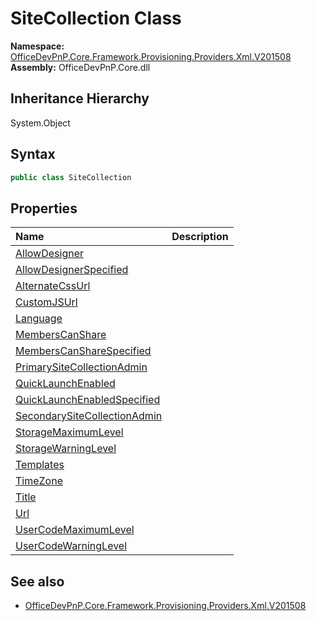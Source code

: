 # SiteCollection Class
  

**Namespace:** [OfficeDevPnP.Core.Framework.Provisioning.Providers.Xml.V201508](OfficeDevPnP.Core.Framework.Provisioning.Providers.Xml.V201508.md)  
**Assembly:** OfficeDevPnP.Core.dll  
## Inheritance Hierarchy
System.Object  
## Syntax
```C#
public class SiteCollection
```
## Properties
|**Name**|**Description**|
|:-----|:-----|
| [AllowDesigner](OfficeDevPnP.Core.Framework.Provisioning.Providers.Xml.V201508.SiteCollection.AllowDesigner.md) | 
| [AllowDesignerSpecified](OfficeDevPnP.Core.Framework.Provisioning.Providers.Xml.V201508.SiteCollection.AllowDesignerSpecified.md) | 
| [AlternateCssUrl](OfficeDevPnP.Core.Framework.Provisioning.Providers.Xml.V201508.SiteCollection.AlternateCssUrl.md) | 
| [CustomJSUrl](OfficeDevPnP.Core.Framework.Provisioning.Providers.Xml.V201508.SiteCollection.CustomJSUrl.md) | 
| [Language](OfficeDevPnP.Core.Framework.Provisioning.Providers.Xml.V201508.SiteCollection.Language.md) | 
| [MembersCanShare](OfficeDevPnP.Core.Framework.Provisioning.Providers.Xml.V201508.SiteCollection.MembersCanShare.md) | 
| [MembersCanShareSpecified](OfficeDevPnP.Core.Framework.Provisioning.Providers.Xml.V201508.SiteCollection.MembersCanShareSpecified.md) | 
| [PrimarySiteCollectionAdmin](OfficeDevPnP.Core.Framework.Provisioning.Providers.Xml.V201508.SiteCollection.PrimarySiteCollectionAdmin.md) | 
| [QuickLaunchEnabled](OfficeDevPnP.Core.Framework.Provisioning.Providers.Xml.V201508.SiteCollection.QuickLaunchEnabled.md) | 
| [QuickLaunchEnabledSpecified](OfficeDevPnP.Core.Framework.Provisioning.Providers.Xml.V201508.SiteCollection.QuickLaunchEnabledSpecified.md) | 
| [SecondarySiteCollectionAdmin](OfficeDevPnP.Core.Framework.Provisioning.Providers.Xml.V201508.SiteCollection.SecondarySiteCollectionAdmin.md) | 
| [StorageMaximumLevel](OfficeDevPnP.Core.Framework.Provisioning.Providers.Xml.V201508.SiteCollection.StorageMaximumLevel.md) | 
| [StorageWarningLevel](OfficeDevPnP.Core.Framework.Provisioning.Providers.Xml.V201508.SiteCollection.StorageWarningLevel.md) | 
| [Templates](OfficeDevPnP.Core.Framework.Provisioning.Providers.Xml.V201508.SiteCollection.Templates.md) | 
| [TimeZone](OfficeDevPnP.Core.Framework.Provisioning.Providers.Xml.V201508.SiteCollection.TimeZone.md) | 
| [Title](OfficeDevPnP.Core.Framework.Provisioning.Providers.Xml.V201508.SiteCollection.Title.md) | 
| [Url](OfficeDevPnP.Core.Framework.Provisioning.Providers.Xml.V201508.SiteCollection.Url.md) | 
| [UserCodeMaximumLevel](OfficeDevPnP.Core.Framework.Provisioning.Providers.Xml.V201508.SiteCollection.UserCodeMaximumLevel.md) | 
| [UserCodeWarningLevel](OfficeDevPnP.Core.Framework.Provisioning.Providers.Xml.V201508.SiteCollection.UserCodeWarningLevel.md) | 
## See also
- [OfficeDevPnP.Core.Framework.Provisioning.Providers.Xml.V201508](OfficeDevPnP.Core.Framework.Provisioning.Providers.Xml.V201508.md)
